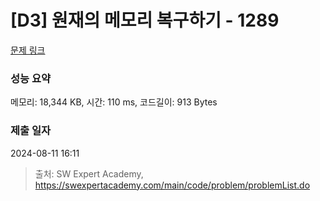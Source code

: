 # [D3] 원재의 메모리 복구하기 - 1289 

[문제 링크](https://swexpertacademy.com/main/code/problem/problemDetail.do?contestProbId=AV19AcoKI9sCFAZN) 

### 성능 요약

메모리: 18,344 KB, 시간: 110 ms, 코드길이: 913 Bytes

### 제출 일자

2024-08-11 16:11



> 출처: SW Expert Academy, https://swexpertacademy.com/main/code/problem/problemList.do